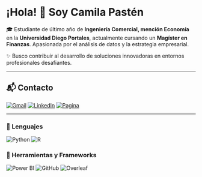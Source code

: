 # ¡Hola! 👋 Soy Camila Pastén

🎓 Estudiante de último año de **Ingeniería Comercial, mención Economía** en la **Universidad Diego Portales**, actualmente cursando un **Magíster en Finanzas**. Apasionada por el análisis de datos y la estrategia empresarial.

✨ Busco contribuir al desarrollo de soluciones innovadoras en entornos profesionales desafiantes.

---

## 📬 Contacto
[![Gmail](https://img.shields.io/badge/Gmail-B4FF65?style=plastic&logo=gmail&logoColor=FF0000&logoWidth=40)](mailto:camipasten.2002@gmail.com)
[![LinkedIn](https://img.shields.io/badge/LinkedIn-blue?style=plastic&logo=linkedin&logoColor=white&logoWidth=40)](https://www.linkedin.com/in/camila-pastén-barros/)
[![Pagina](https://img.shields.io/badge/GitHub%20Pages-black?style=plastic&logo=githubpages&logoColor=white&logoWidth=40&labelColor=black)](https://camipasten.github.io/pagina/)

---

### 🚀 Lenguajes
![Python](https://img.shields.io/badge/Python-gold?style=plastic&logo=python&logoColor=0171FF&logoWidth=40&labelColor=gold)
![R](https://img.shields.io/badge/R-blue?style=plastic&logo=r&logoColor=white&logoWidth=40&labelColor=blue)

### 🧩 Herramientas y Frameworks
![Power BI](https://img.shields.io/badge/-Power%20BI-yellow?style=plastic&logoWidth=40&logo=powerbi)
![GitHub](https://img.shields.io/badge/GitHub-black?style=plastic&logo=github&logoColor=white&logoWidth=40&labelColor=black)
![Overleaf](https://img.shields.io/badge/Overleaf-green?style=plastic&logo=latex&logoColor=white&logoWidth=40)

